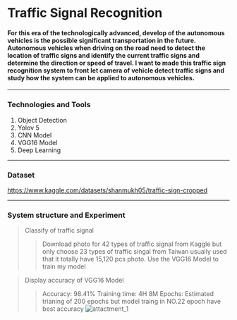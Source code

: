 # Traffic Signal Recognition

#### For this era of the technologically advanced, develop of the autonomous vehicles is the possible significant transportation in the future. Autonomous vehicles when driving on the road need to detect the location of traffic signs and identify the current traffic signs and determine the direction or speed of travel. I want to made this traffic sign recognition system to front let camera of vehicle detect traffic signs and study how the system can be applied to autonomous vehicles.
___
### Technologies and Tools
1. Object Detection
2. Yolov 5
3. CNN Model
4. VGG16 Model
5. Deep Learning
___
### Dataset
<https://www.kaggle.com/datasets/shanmukh05/traffic-sign-cropped>
___
### System structure and Experiment
> Classify of traffic signal
>> Download photo for 42 types of traffic signal from Kaggle but only choose 23 types of traffic singal from Taiwan usually used that it totally have 15,120 pcs photo. 
>> Use the VGG16 Model to train my model

> Display accuracy of VGG16 Model
>> Accuracy: 98.41%
>> Training time: 4H 8M
>> Epochs: Estimated trianing of 200 epochs but model traing in NO.22 epoch have best accuracy
![](/attactment/attactment_1.jpg "attactment_1")
